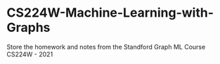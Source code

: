 # CS224W-Machine-Learning-with-Graphs
Store the homework and notes from the Standford Graph  ML Course CS224W - 2021
